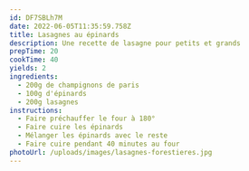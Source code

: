 ```yaml
---
id: DF7SBLh7M
date: 2022-06-05T11:35:59.758Z
title: Lasagnes au épinards
description: Une recette de lasagne pour petits et grands
prepTime: 20
cookTime: 40
yields: 2
ingredients:
  - 200g de champignons de paris
  - 100g d'épinards
  - 200g lasagnes
instructions:
  - Faire préchauffer le four à 180°
  - Faire cuire les épinards
  - Mélanger les épinards avec le reste
  - Faire cuire pendant 40 minutes au four
photoUrl: /uploads/images/lasagnes-forestieres.jpg
---
```

